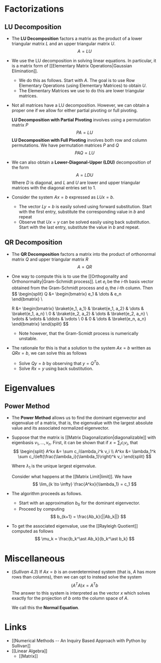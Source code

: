 # Factorizations
## LU Decomposition
* The **LU Decomposition** factors a matrix as the product of a lower triangular matrix $L$ and an upper triangular matrix $U$. 
  $$
  A =LU
  $$
* We use the LU decomposition in solving linear equations. In particular, it is a matrix form of [[Elementary Matrix Operations|Gaussian Elimination]]. 
	* We do this as follows. Start with $A$.  The goal is to use Row Elementary Operations (using Elementary Matrices) to obtain $U$.
	* The Elementary Matrices we use to do this are lower triangular matrices. 

* Not all matrices have a LU decomposition. However, we can obtain a proper one if we allow for either partial pivoting or full pivoting.
  
  **LU Decomposition with Partial Pivoting** involves using a permutation matrix $P$
  $$
  PA = LU
  $$
  **LU Decomposition with Full Pivoting** involves both row and column permutations. We have permutation matrices $P$ and $Q$
  $$
  PAQ = LU
  $$

* We can also obtain a **Lower-Diagonal-Upper (LDU)** decomposition of the form
  $$
  A= LDU
  $$
  Where $D$ is diagonal, and $L$ and $U$ are lower and upper triangular matrices with the diagonal entries set to $1$. 

* Consider the system $Ax=b$ expressed as $LUx = b$. 
	* The vector $Ly=b$ is easily solved using forward substitution. Start with the first entry, substitute the corresponding value in $b$ and repeat   
	* Observe that $Ux=y$ can be solved easily using back substitution. Start with the last entry, substitute the value in $b$ and repeat. 

## QR Decomposition
* The **QR Decomposition** factors a matrix into the product of  orthonormal matrix $Q$ and upper triangular matrix $R$
  $$A = QR
  $$
* One way to compute this is to use the [[Orthogonality and Orthonormality|Gram-Schmidt process]]. Let $e_i$ be the $i$-th basis vector obtained from the Gram-Schmidt process and $a_i$ the $i$-th column. Then
  $$
  \begin{split}
  Q &= \begin{bmatrix}
  e_1 & \dots & e_n  
  \end{bmatrix} \\
  
  R &= \begin{bmatrix}
  \braket{e_1, a_1} & \braket{e_1, a_2} & \dots  & \braket{e_1, a_n} \\ 
  0 & \braket{e_2, a_2} & \dots & \braket{e_2, a_n} \\
  \vdots  & \vdots & \ddots & \vdots  \\
  0 & 0 & \dots & \braket{e_n, a_n}
  \end{bmatrix}
  \end{split}
  $$
	* Note however, that the Gram-Scmidt process is numerically unstable. 


* The rationale for this is that a solution to the system $Ax=b$ written as $QRx=b$, we can solve this as follows
	* Solve $Qy =b$ by observing that $y=Q^Tb$.
	* Solve $Rx=y$ using back substitution.

# Eigenvalues 
## Power Method
* The **Power Method** allows us to find the dominant eigenvector and eigenvalue of a matrix, that is, the eigenvalue with the largest absolute value and its associated normalized eigenvector.
* Suppose that the matrix is [[Matrix Diagonalization|diagonalizable]] with eigenbasis $v_1,\dots,v_n$.  First, it can be shown that if $x=\sum_{i} c_iv_i$, that 
  $$
  \begin{split}
  A^kx &= \sum c_i\lambda_i^k v_i \\ 
  A^kx &= \lambda_1^k \sum c_i\left(\frac{\lambda_i}{\lambda_1}\right)^k v_i
  \end{split}
  $$
  
  Where $\lambda_1$ is the unique largest eigenvalue. 
  
  Consider what happens at the [[Matrix Limit|limit]]. We have
  $$
  \lim_{k \to \infty} \frac{A^kx}{\lambda_1} = c_1
  $$


* The algorithm proceeds as follows.
	* Start with an approximation $b_0$ for the dominant eigenvector.
	* Proceed by computing
	  $$
	  b_{k+1} = \frac{Ab_k}{||Ab_k||}
	  $$
* To get the associated eigenvalue, use the [[Rayleigh Quotient]] computed as follows
  $$
  \mu_k = \frac{b_k^\ast Ab_k}{b_k^\ast b_k}
  $$

# Miscellaneous
* (*Sullivan 4.3*) If $Ax=b$ is an overdetermined system (that is, $A$ has more rows than columns), then we can opt to instead solve the system
  $$
  (A^TA)x = A^Tb
  $$
  The answer to this system is interpreted as the vector $x$ which solves exactly for the projection of $b$ onto the column space of $A$. 
  
  We call this the **Normal Equation**.

# Links
* [[Numerical Methods -- An Inquiry Based Approach with Python by Sullivan]]
* [[Linear Algebra]]
	* [[Matrix]]